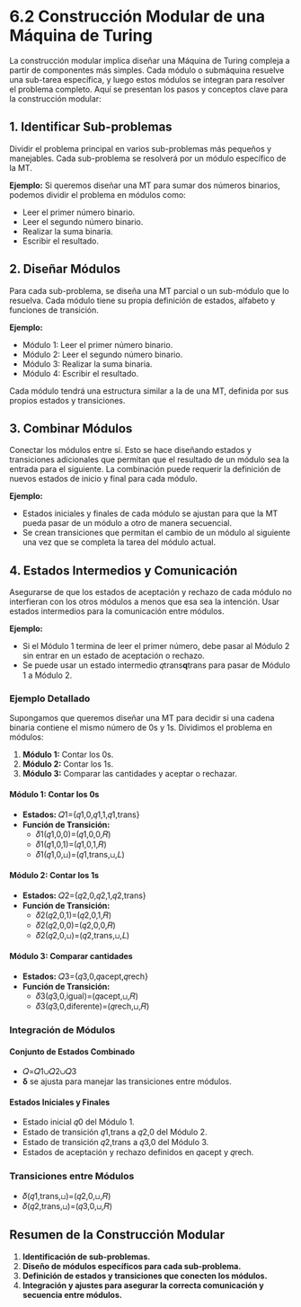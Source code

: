 # 6.2 Construcción Modular de una Máquina de Turing

La construcción modular implica diseñar una Máquina de Turing compleja a partir de componentes más simples. Cada módulo o submáquina resuelve una sub-tarea específica, y luego estos módulos se integran para resolver el problema completo. Aquí se presentan los pasos y conceptos clave para la construcción modular:

## 1. Identificar Sub-problemas

Dividir el problema principal en varios sub-problemas más pequeños y manejables. Cada sub-problema se resolverá por un módulo específico de la MT.

**Ejemplo:** Si queremos diseñar una MT para sumar dos números binarios, podemos dividir el problema en módulos como:

* Leer el primer número binario.
* Leer el segundo número binario.
* Realizar la suma binaria.
* Escribir el resultado.

## 2. Diseñar Módulos

Para cada sub-problema, se diseña una MT parcial o un sub-módulo que lo resuelva. Cada módulo tiene su propia definición de estados, alfabeto y funciones de transición.

**Ejemplo:**

* Módulo 1: Leer el primer número binario.
* Módulo 2: Leer el segundo número binario.
* Módulo 3: Realizar la suma binaria.
* Módulo 4: Escribir el resultado.

Cada módulo tendrá una estructura similar a la de una MT, definida por sus propios estados y transiciones.

## 3. Combinar Módulos

Conectar los módulos entre sí. Esto se hace diseñando estados y transiciones adicionales que permitan que el resultado de un módulo sea la entrada para el siguiente. La combinación puede requerir la definición de nuevos estados de inicio y final para cada módulo.

**Ejemplo:**

* Estados iniciales y finales de cada módulo se ajustan para que la MT pueda pasar de un módulo a otro de manera secuencial.
* Se crean transiciones que permitan el cambio de un módulo al siguiente una vez que se completa la tarea del módulo actual.

## 4. Estados Intermedios y Comunicación

Asegurarse de que los estados de aceptación y rechazo de cada módulo no interfieran con los otros módulos a menos que esa sea la intención. Usar estados intermedios para la comunicación entre módulos.

**Ejemplo:**

* Si el Módulo 1 termina de leer el primer número, debe pasar al Módulo 2 sin entrar en un estado de aceptación o rechazo.
* Se puede usar un estado intermedio 𝑞trans**q**trans para pasar de Módulo 1 a Módulo 2.

### Ejemplo Detallado

Supongamos que queremos diseñar una MT para decidir si una cadena binaria contiene el mismo número de 0s y 1s. Dividimos el problema en módulos:

1. **Módulo 1:** Contar los 0s.
2. **Módulo 2:** Contar los 1s.
3. **Módulo 3:** Comparar las cantidades y aceptar o rechazar.

#### Módulo 1: Contar los 0s

* **Estados:** 𝑄1={𝑞1,0,𝑞1,1,𝑞1,trans}
* **Función de Transición:**
  * 𝛿1(𝑞1,0,0)=(𝑞1,0,0,𝑅)
  * 𝛿1(𝑞1,0,1)=(𝑞1,0,1,𝑅)
  * 𝛿1(𝑞1,0,⊔)=(𝑞1,trans,⊔,𝐿)

#### Módulo 2: Contar los 1s

* **Estados:** 𝑄2={𝑞2,0,𝑞2,1,𝑞2,trans}
* **Función de Transición:**
  * 𝛿2(𝑞2,0,1)=(𝑞2,0,1,𝑅)
  * 𝛿2(𝑞2,0,0)=(𝑞2,0,0,𝑅)
  * 𝛿2(𝑞2,0,⊔)=(𝑞2,trans,⊔,𝐿)

#### Módulo 3: Comparar cantidades

* **Estados:** 𝑄3={𝑞3,0,𝑞acept,𝑞rech}
* **Función de Transición:**
  * 𝛿3(𝑞3,0,igual)=(𝑞acept,⊔,𝑅)
  * 𝛿3(𝑞3,0,diferente)=(𝑞rech,⊔,𝑅)

### Integración de Módulos

#### Conjunto de Estados Combinado

* 𝑄=𝑄1∪𝑄2∪𝑄3
* **δ** se ajusta para manejar las transiciones entre módulos.

#### Estados Iniciales y Finales

* Estado inicial 𝑞0 del Módulo 1.
* Estado de transición 𝑞1,trans a 𝑞2,0 del Módulo 2.
* Estado de transición 𝑞2,trans a 𝑞3,0 del Módulo 3.
* Estados de aceptación y rechazo definidos en 𝑞acept y 𝑞rech.

### Transiciones entre Módulos

* 𝛿(𝑞1,trans,⊔)=(𝑞2,0,⊔,𝑅)
* 𝛿(𝑞2,trans,⊔)=(𝑞3,0,⊔,𝑅)

## Resumen de la Construcción Modular

1. **Identificación de sub-problemas.**
2. **Diseño de módulos específicos para cada sub-problema.**
3. **Definición de estados y transiciones que conecten los módulos.**
4. **Integración y ajustes para asegurar la correcta comunicación y secuencia entre módulos.**
